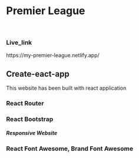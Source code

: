 <h1>Premier League</h1>
<br>
<h3>Live_link</h3>
https://my-premier-league.netlify.app/
<br>
<h2>Create-eact-app</h2>
<p>This website has been built with react application</p>
<h3>React Router</h3>
<h3>React Bootstrap</h3>
<h5>Responsive Website</h5>
<h3>React Font Awesome, Brand Font Awesome</h3>
